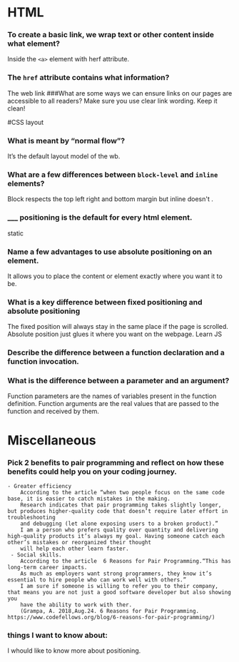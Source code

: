 # HTML

### To create a basic link, we wrap text or other content inside what element?
Inside the `<a>` element with herf attribute. 
### The `href` attribute contains what information?
The web link
###What are some ways we can ensure links on our pages are accessible to all readers?
Make sure you use clear link wording. Keep it clean!

#CSS layout

### What is meant by “normal flow”?
It’s the default layout model of the wb. 
### What are a few differences between `block-level` and `inline` elements?
Block respects the top left right and bottom margin but inline doesn't .
### ___ positioning is the default for every html element.
static
### Name a few advantages to use absolute positioning on an element.
It allows you to place the content or element exactly where you want it to be. 
### What is a key difference between fixed positioning and absolute positioning
The fixed position will always stay in the same place if the page is scrolled. Absolute position just glues it where you want on the webpage.
Learn JS
### Describe the difference between a function declaration and a function invocation.
### What is the difference between a parameter and an argument?
Function parameters are the names of variables present in the function definition. Function arguments are the real values that are passed to the function and received by them.

# Miscellaneous
### Pick 2 benefits to pair programming and reflect on how these benefits could help you on your coding journey.
    - Greater efficiency
        According to the article “when two people focus on the same code base, it is easier to catch mistakes in the making. 
        Research indicates that pair programming takes slightly longer, but produces higher-quality code that doesn’t require later effort in troubleshooting 
        and debugging (let alone exposing users to a broken product).”  
        I am a person who prefers quality over quantity and delivering high-quality products it’s always my goal. Having someone catch each other’s mistakes or reorganized their thought 
        will help each other learn faster. 
     - Social skills. 
        According to the article  6 Reasons for Pair Programming.“This has long-term career impacts. 
        As much as employers want strong programmers, they know it’s essential to hire people who can work well with others.” 
        I am sure if someone is willing to refer you to their company, that means you are not just a good software developer but also showing you 
        have the ability to work with ther. 
        (Grampa, A. 2018,Aug.24. 6 Reasons for Pair Programming. https://www.codefellows.org/blog/6-reasons-for-pair-programming/)

### things I want to know about: 
I whould like to know more about positioning. 
